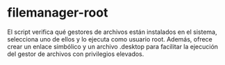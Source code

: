 # filemanager-root
El script verifica qué gestores de archivos están instalados en el sistema, selecciona uno de ellos y lo ejecuta como usuario root. Además, ofrece crear un enlace simbólico y un archivo .desktop para facilitar la ejecución del gestor de archivos con privilegios elevados.
